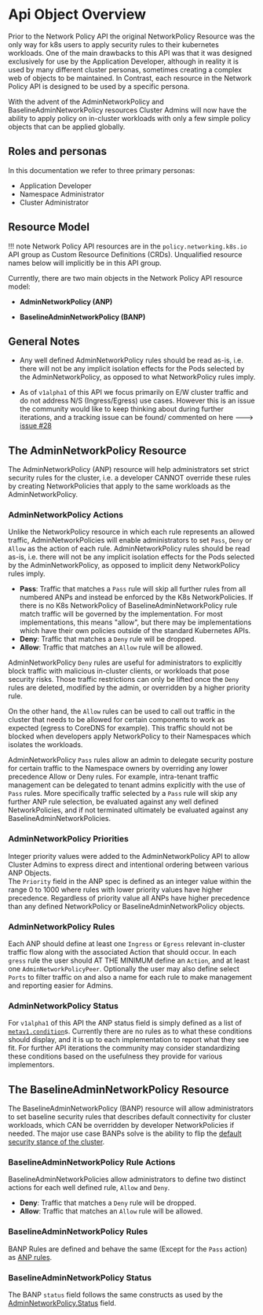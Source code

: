 # Api Object Overview

Prior to the Network Policy API the original NetworkPolicy Resource was the only
way for k8s users to apply security rules to their kubernetes workloads. One of the
main drawbacks to this API was that it was designed exclusively for use by the
Application Developer, although in reality it is used by many different cluster
personas, sometimes creating a complex web of objects to be maintained. In
Contrast, each resource in the Network Policy API is designed to be used by a
specific persona.

With the advent of the AdminNetworkPolicy and BaselineAdminNetworkPolicy
resources Cluster Admins will now have the ability to apply policy on in-cluster
workloads with only a few simple policy objects that can be applied globally.

## Roles and personas

In this documentation we refer to three primary personas:

- Application Developer
- Namespace Administrator
- Cluster Administrator

## Resource Model

!!! note
    Network Policy API resources are in the `policy.networking.k8s.io` API group as
    Custom Resource Definitions (CRDs). Unqualified resource names below will
    implicitly be in this API group.

Currently, there are two main objects in the Network Policy API resource model:

- **AdminNetworkPolicy (ANP)**

- **BaselineAdminNetworkPolicy (BANP)**

## General Notes

- Any well defined AdminNetworkPolicy rules should
be read as-is, i.e. there will not be any implicit isolation effects for the Pods
selected by the AdminNetworkPolicy, as opposed to what NetworkPolicy rules imply.

- As of `v1alpha1` of this API we focus primarily on E/W cluster traffic and
do not address N/S (Ingress/Egress) use cases. However this is an issue the community
would like to keep thinking about during further iterations, and a tracking issue
can be found/ commented on here ---> [issue #28](https://github.com/kubernetes-sigs/network-policy-api/issues/28)

## The AdminNetworkPolicy Resource

The AdminNetworkPolicy (ANP) resource will help administrators set strict security
rules for the cluster, i.e. a developer CANNOT override these rules by creating
NetworkPolicies that apply to the same workloads as the AdminNetworkPolicy.

### AdminNetworkPolicy Actions

Unlike the NetworkPolicy resource in which each rule represents an allowed
traffic, AdminNetworkPolicies will enable administrators to set `Pass`,
`Deny` or `Allow` as the action of each rule. AdminNetworkPolicy rules should
be read as-is, i.e. there will not be any implicit isolation effects for the Pods
selected by the AdminNetworkPolicy, as opposed to implicit deny NetworkPolicy rules imply.

- **Pass**: Traffic that matches a `Pass` rule will skip all further rules from all
  numbered ANPs and instead be enforced by the K8s NetworkPolicies.
  If there is no K8s NetworkPolicy of BaselineAdminNetworkPolicy rule match
  traffic will be governed by the implementation. For most implementations,
  this means "allow", but there may be implementations which have their own policies 
  outside of the standard Kubernetes APIs.
- **Deny**: Traffic that matches a `Deny` rule will be dropped.
- **Allow**: Traffic that matches an `Allow` rule will be allowed.

AdminNetworkPolicy `Deny` rules are useful for administrators to explicitly
block traffic with malicious in-cluster clients, or workloads that pose security risks.
Those traffic restrictions can only be lifted once the `Deny` rules are deleted,
modified by the admin, or overridden by a higher priority rule.

On the other hand, the `Allow` rules can be used to call out traffic in the cluster
that needs to be allowed for certain components to work as expected (egress to
CoreDNS for example). This traffic should not be blocked when developers apply
NetworkPolicy to their Namespaces which isolates the workloads.

AdminNetworkPolicy `Pass` rules allow an admin to delegate security posture for
certain traffic to the Namespace owners by overriding any lower precedence Allow
or Deny rules. For example, intra-tenant traffic management can be delegated to tenant
admins explicitly with the use of `Pass` rules. More specifically traffic selected 
by a `Pass` rule will skip any further ANP rule selection, be evaluated against
any well defined NetworkPolicies, and if not terminated ultimately be evaluated against any 
BaselineAdminNetworkPolicies. 

### AdminNetworkPolicy Priorities 

Integer priority values were added to the AdminNetworkPolicy API to allow Cluster 
Admins to express direct and intentional ordering between various ANP Objects.  
The `Priority` field in the ANP spec is defined as an integer value 
within the range 0 to 1000 where rules with lower priority values have higher 
precedence. Regardless of priority value all ANPs have higher precedence than 
any defined NetworkPolicy or BaselineAdminNetworkPolicy objects.

### AdminNetworkPolicy Rules 

Each ANP should define at least one `Ingress` or `Egress` relevant in-cluster traffic flow 
along with the associated Action that should occur. In each `gress` rule the user 
should AT THE MINIMUM define an `Action`, and at least one `AdminNetworkPolicyPeer`.
Optionally the user may also define select `Ports` to filter traffic on and also 
a name for each rule to make management and reporting easier for Admins.

### AdminNetworkPolicy Status 

For `v1alpha1` of this API the ANP status field is simply defined as a list of 
[`metav1.condition`](https://github.com/kubernetes/apimachinery/blob/v0.25.0/pkg/apis/meta/v1/types.go#L1464)s. Currently there are no rules as to what these conditions should display,
and it is up to each implementation to report what they see fit. For further 
API iterations the community may consider standardizing these conditions based on 
the usefulness they provide for various implementors.

## The BaselineAdminNetworkPolicy Resource 

The BaselineAdminNetworkPolicy (BANP) resource will allow administrators to 
set baseline security rules that describes default connectivity for cluster workloads, 
which CAN be overridden by developer NetworkPolicies if needed. The major use case 
BANPs solve is the ability to flip the [default security stance of the 
cluster](../index.md#story-5-cluster-wide-default-guardrails).

### BaselineAdminNetworkPolicy Rule Actions 

BaselineAdminNetworkPolicies allow administrators to define two distinct actions
for each well defined rule, `Allow` and `Deny`. 

- **Deny**: Traffic that matches a `Deny` rule will be dropped.
- **Allow**: Traffic that matches an `Allow` rule will be allowed.

### BaselineAdminNetworkPolicy Rules 

BANP Rules are defined and behave the same (Except for the `Pass` action) as [ANP 
rules](#adminnetworkpolicy-rules).

### BaselineAdminNetworkPolicy Status

The BANP `status` field follows the same constructs as used by the
[AdminNetworkPolicy.Status](#adminnetworkpolicy-status) field.
